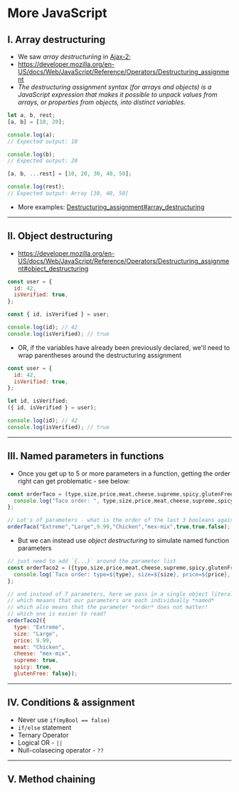 # More JavaScript


## I. Array destructuring

- We saw *array destructuriing* in [Ajax-2](https://github.com/tonethar/IGME-330-Master/blob/master/notes/HW-ajax-2.md);
- https://developer.mozilla.org/en-US/docs/Web/JavaScript/Reference/Operators/Destructuring_assignment
- *The destructuring assignment syntax (for arrays and objects) is a JavaScript expression that makes it possible to unpack values from arrays, or properties from objects, into distinct variables.*

```js
let a, b, rest;
[a, b] = [10, 20];

console.log(a);
// Expected output: 10

console.log(b);
// Expected output: 20

[a, b, ...rest] = [10, 20, 30, 40, 50];

console.log(rest);
// Expected output: Array [30, 40, 50]
```

- More examples: [Destructuring_assignment#array_destructuring](https://developer.mozilla.org/en-US/docs/Web/JavaScript/Reference/Operators/Destructuring_assignment#array_destructuring)

<hr>

## II. Object destructuring

- https://developer.mozilla.org/en-US/docs/Web/JavaScript/Reference/Operators/Destructuring_assignment#object_destructuring

```js
const user = {
  id: 42,
  isVerified: true,
};

const { id, isVerified } = user;

console.log(id); // 42
console.log(isVerified); // true
```

- OR, if the variables have already been previously declared, we'll need to wrap parentheses around the destructuring assignment

```js
const user = {
  id: 42,
  isVerified: true,
};

let id, isVerified;
({ id, isVerified } = user);

console.log(id); // 42
console.log(isVerified); // true
```

<hr>

## III. Named parameters in functions

- Once you get up to 5 or more parameters in a function, getting the order right can get problematic - see below:

```js
const orderTaco = (type,size,price,meat,cheese,supreme,spicy,glutenFree) => {
  console.log("Taco order: ", type,size,price,meat,cheese,supreme,spicy,glutenFree);
};

// Lot's of parameters - what is the order of the last 3 booleans again?
orderTaco("Extreme","Large",9.99,"Chicken","mex-mix",true,true,false);
```

- But we can instead use *object destructuring* to simulate named function parameters

```js
// just need to add `{...}` around the parameter list
const orderTaco2 = ({type,size,price,meat,cheese,supreme,spicy,glutenFree}) => {
  console.log(`Taco order: type=${type}, size=${size}, price=${price}, meat=${meat}, cheese=${cheese},  supreme=${supreme}, spicy=${spicy}, glutenFree=${glutenFree}`);
};

// and instead of 7 parameters, here we pass in a single object literal as a parameter
// which meaans that our parameters are each individually *named*
// which also means that the parameter *order* does not matter!
// which one is easier to read?
orderTaco2({
  type: "Extreme",
  size: "Large",
  price: 9.99,
  meat: "Chicken",
  cheese: "mex-mix",
  supreme: true,
  spicy: true,
  glutenFree: false});
```

<hr>

## IV. Conditions & assignment
- Never use `if(myBool == false)`
- `if/else` statement
- Ternary Operator
- Logical OR - `||`
- Null-colasecing operator - `??`

<hr>

## V. Method chaining
